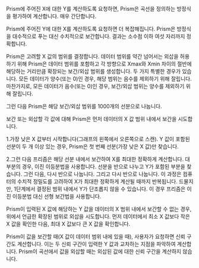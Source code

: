 Prism에 주어진 X에 대한 Y를 계산하도록 요청하면, Prism은 곡선을 정의하는 방정식을 평가하여 계산합니다. 매우 간단합니다.

Prism에 주어진 Y에 대한 X를 계산하도록 요청하면 더 복잡해집니다. Prism은 방정식을 대수적으로 푸는 대신 수치적으로 보간합니다. 결과는 소수점 이하 여섯 자리까지 정확합니다.  

Prism은 고려할 X 값의 범위를 결정합니다. 데이터 범위를 약간 넘어서는 외삽을 허용하기 위해 Prism은 데이터 범위를 포함하고 각 방향으로 Xmax와 Xmin 차이의 절반에 해당하는 거리만큼 확장되는 보간/외삽 범위를 생성합니다. 두 가지 특별한 경우가 있습니다. 모든 데이터가 양수(또는 0)인 경우, 해당 범위는 음수를 제외하기 위해 잘립니다. 마찬가지로, 모든 데이터가 음수(또는 0)인 경우, 보간/외삽 범위는 양수를 제외하기 위해 잘립니다.

그런 다음 Prism은 해당 보간/외삽 범위를 1000개의 선분으로 나눕니다.

보간 또는 외삽할 각 값에 대해 Prism은 먼저 데이터의 X 값 범위 내에서 보간을 시도합니다.

1.가장 낮은 X 값부터 시작합니다(그래프의 왼쪽에서 오른쪽으로 스캔). Y 값이 포함된 선분이 두 개 이상 있는 경우, Prism은 첫 번째 선분(가장 낮은 X 값)만 찾습니다.

2.그런 다음 프리즘은 해당 선분 내에서 보간하여 X를 최대한 정확하게 계산합니다. 대부분의 경우, 이진 이등분법을 사용합니다. 선분을 반으로 나누고 Y가 포함된 부분을 찾습니다. 그런 다음, 다시 반으로 나눕니다. 그리고 다시 반으로 나눕니다. 이 과정은 컴퓨터의 수치적 정밀도를 고려하여 X가 최대한 정확하게 계산될 때까지 반복됩니다. 드물지만, 1단계에서 결정된 범위 내에서 Y가 단조롭지 않을 수 있습니다. 이 경우 프리즘은 이진 이등분법 대신 선형 보간법을 사용합니다.

Prism이 입력된 X 값에 해당하는 Y 값을 데이터의 X 범위 내에서 보간할 수 없는 경우, 위에서 언급한 확장된 범위로 외삽을 시도합니다. 먼저 데이터에서 최소 X 값보다 작은 X 값을 확인한 다음, 최대 X 값보다 큰 X 값을 확인합니다.

Prism이 값을 보간할 때(X 값이 데이터 범위 내에 있을 때), 사용자가 요청하면 신뢰 구간도 계산합니다. 이는 두 신뢰 구간이 입력한 Y 값과 교차하는 지점을 파악하여 계산합니다. Prism이 곡선에서 값을 외삽할 때는 외삽된 값에 대한 신뢰 구간을 계산하지 않습니다.